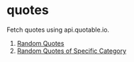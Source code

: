 # quotes
Fetch quotes using api.quotable.io.

1. [Random Quotes](https://koshikkumar17.github.io/quotes/random)
2. [Random Quotes of Specific Category](https://koshikkumar17.github.io/quotes/tags)
